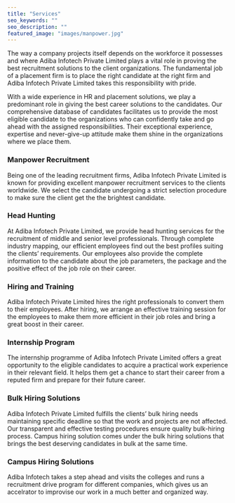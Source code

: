 ```yaml
---
title: "Services"
seo_keywords: ""
seo_description: ""
featured_image: "images/manpower.jpg"
---
```

The way a company projects itself depends on the workforce it possesses and where Adiba Infotech Private Limited plays a vital role in proving the best recruitment solutions to the client organizations. The fundamental job of a placement firm is to place the right candidate at the right firm and Adiba Infotech Private Limited takes this responsibility with pride.


With a wide experience in HR and placement solutions, we play a predominant role in giving the best career solutions to the candidates. Our comprehensive database of candidates facilitates us to provide the most eligible candidate to the organizations who can confidently take and go ahead with the assigned responsibilities. Their exceptional experience, expertise and never-give-up attitude make them shine in the organizations where we place them.

 
### Manpower Recruitment
Being one of the leading recruitment firms, Adiba Infotech Private Limited is known for providing excellent manpower recruitment services to the clients worldwide. We select the candidate undergoing a strict selection procedure to make sure the client get the the brightest candidate.

 
### Head Hunting
At Adiba Infotech Private Limited, we provide head hunting services for the recruitment of middle and senior level professionals. Through complete industry mapping, our efficient employees find out the best profiles suiting the clients’ requirements. Our employees also provide the complete information to the candidate about the job parameters, the package and the positive effect of the job role on their career.

 
### Hiring and Training
Adiba Infotech Private Limited hires the right professionals to convert them to their employees. After hiring, we arrange an effective training session for the employees to make them more efficient in their job roles and bring a great boost in their career.


### Internship Program
The internship programme of Adiba Infotech Private Limited offers a great opportunity to the eligible candidates to acquire a practical work experience in their relevant field. It helps them get a chance to start their career from a reputed firm and prepare for their future career.

 
### Bulk Hiring Solutions
Adiba Infotech Private Limited fulfills the clients’ bulk hiring needs maintaining specific deadline so that the work and projects are not affected. Our transparent and effective testing procedures ensure quality bulk-hiring process. Campus hiring solution comes under the bulk hiring solutions that brings the best deserving candidates in bulk at the same time.

 
###  Campus Hiring Solutions
Adiba Infotech takes a step ahead and visits the colleges and runs a recruitment drive program for different companies, which gives us an accelrator to improvise our work in a much better and organized way.
